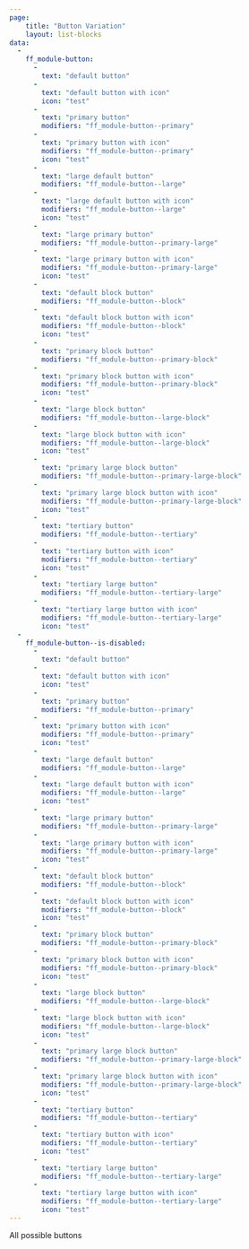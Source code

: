 ```yaml
---
page:
    title: "Button Variation"
    layout: list-blocks
data: 
  - 
    ff_module-button: 
      - 
        text: "default button"
      - 
        text: "default button with icon"
        icon: "test"
      -
        text: "primary button"
        modifiers: "ff_module-button--primary"
      - 
        text: "primary button with icon"
        modifiers: "ff_module-button--primary"
        icon: "test"
      -
        text: "large default button"
        modifiers: "ff_module-button--large"
      - 
        text: "large default button with icon"
        modifiers: "ff_module-button--large"
        icon: "test"
      -
        text: "large primary button"
        modifiers: "ff_module-button--primary-large"
      - 
        text: "large primary button with icon"
        modifiers: "ff_module-button--primary-large"
        icon: "test"
      -
        text: "default block button"
        modifiers: "ff_module-button--block"
      -
        text: "default block button with icon"
        modifiers: "ff_module-button--block"
        icon: "test"
      -
        text: "primary block button"
        modifiers: "ff_module-button--primary-block"
      -
        text: "primary block button with icon"
        modifiers: "ff_module-button--primary-block"
        icon: "test"
      -
        text: "large block button"
        modifiers: "ff_module-button--large-block"
      -
        text: "large block button with icon"
        modifiers: "ff_module-button--large-block"
        icon: "test"
      -
        text: "primary large block button"
        modifiers: "ff_module-button--primary-large-block"
      -
        text: "primary large block button with icon"
        modifiers: "ff_module-button--primary-large-block"
        icon: "test"
      -
        text: "tertiary button"
        modifiers: "ff_module-button--tertiary"
      -
        text: "tertiary button with icon"
        modifiers: "ff_module-button--tertiary"
        icon: "test"
      -
        text: "tertiary large button"
        modifiers: "ff_module-button--tertiary-large"
      -
        text: "tertiary large button with icon"
        modifiers: "ff_module-button--tertiary-large"
        icon: "test"
  - 
    ff_module-button--is-disabled: 
      - 
        text: "default button"
      - 
        text: "default button with icon"
        icon: "test"
      -
        text: "primary button"
        modifiers: "ff_module-button--primary"
      - 
        text: "primary button with icon"
        modifiers: "ff_module-button--primary"
        icon: "test"
      -
        text: "large default button"
        modifiers: "ff_module-button--large"
      - 
        text: "large default button with icon"
        modifiers: "ff_module-button--large"
        icon: "test"
      -
        text: "large primary button"
        modifiers: "ff_module-button--primary-large"
      - 
        text: "large primary button with icon"
        modifiers: "ff_module-button--primary-large"
        icon: "test"
      -
        text: "default block button"
        modifiers: "ff_module-button--block"
      -
        text: "default block button with icon"
        modifiers: "ff_module-button--block"
        icon: "test"
      -
        text: "primary block button"
        modifiers: "ff_module-button--primary-block"
      -
        text: "primary block button with icon"
        modifiers: "ff_module-button--primary-block"
        icon: "test"
      -
        text: "large block button"
        modifiers: "ff_module-button--large-block"
      -
        text: "large block button with icon"
        modifiers: "ff_module-button--large-block"
        icon: "test"
      -
        text: "primary large block button"
        modifiers: "ff_module-button--primary-large-block"
      -
        text: "primary large block button with icon"
        modifiers: "ff_module-button--primary-large-block"
        icon: "test"
      -
        text: "tertiary button"
        modifiers: "ff_module-button--tertiary"
      -
        text: "tertiary button with icon"
        modifiers: "ff_module-button--tertiary"
        icon: "test"
      -
        text: "tertiary large button"
        modifiers: "ff_module-button--tertiary-large"
      -
        text: "tertiary large button with icon"
        modifiers: "ff_module-button--tertiary-large"
        icon: "test"
---
```

All possible buttons
